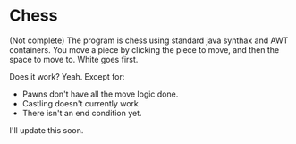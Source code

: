 # Chess

(Not complete)
The program is chess using standard java synthax and AWT containers. 
You move a piece by clicking the piece to move, and then the space to move to. 
White goes first. 

Does it work? Yeah. Except for: 
- Pawns don't have all the move logic done. 
- Castling doesn't currently work
- There isn't an end condition yet. 

I'll update this soon. 
